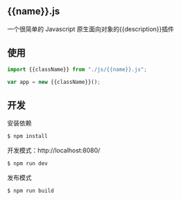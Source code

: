 ## {{name}}.js

一个很简单的 Javascript 原生面向对象的{{description}}插件

## 使用

```js
import {{className}} from "./js/{{name}}.js";

var app = new {{className}}();

```
## 开发

安装依赖

```sh
$ npm install
```

开发模式：http://localhost:8080/

```sh
$ npm run dev
```

发布模式

```sh
$ npm run build
```
